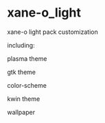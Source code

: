 # xane-o_light

xane-o light pack customization

including:

plasma theme

gtk theme

color-scheme

kwin theme

wallpaper
